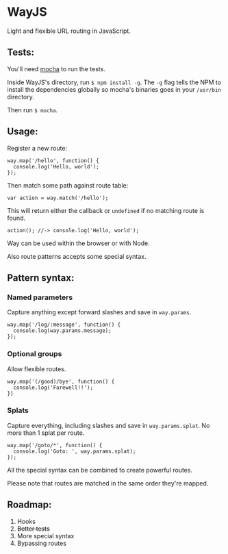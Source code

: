 # WayJS

Light and flexible URL routing in JavaScript.

## Tests:

You'll need [mocha](https://github.com/visionmedia/mocha) to run the tests.

Inside WayJS's directory, run `$ npm install -g`. The `-g` flag tells the NPM to install the dependencies globally so mocha's binaries goes in your `/usr/bin` directory.

Then run `$ mocha`.

## Usage:

Register a new route:

    way.map('/hello', function() {
      console.log('Hello, world');
    });

Then match some path against route table:

    var action = way.match('/hello');

This will return either the callback or `undefined` if no matching route is found.

    action(); //-> console.log('Hello, world');

Way can be used within the browser or with Node.

Also route patterns accepts some special syntax.

## Pattern syntax:

### Named parameters

Capture anything except forward slashes and save in `way.params`.

    way.map('/log/:message', function() {
      console.log(way.params.message);
    });

### Optional groups

Allow flexible routes.

    way.map('(/good)/bye', function() {
      console.log('Farewell!!');
    })

### Splats

Capture everything, including slashes and save in `way.params.splat`. No more than 1 splat per route.

    way.map('/goto/*', function() {
      console.log('Goto: ', way.params.splat);
    });


All the special syntax can be combined to create powerful routes.

Please note that routes are matched in the same order they're mapped.

## Roadmap:

1. Hooks
2. <del>Better tests</del>
3. More special syntax
4. Bypassing routes
